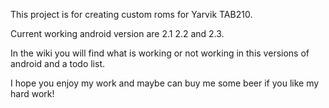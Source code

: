 This project is for creating custom roms for Yarvik TAB210.

Current working android version are 2.1 2.2 and 2.3.

In the wiki you will find what is working or not working in this versions of android and a todo list.



I hope you enjoy my work and maybe can buy me some beer if you like my hard work!